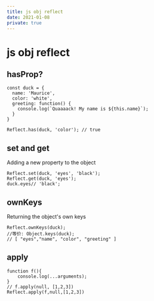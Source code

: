 ```yaml
---
title: js obj reflect
date: 2021-01-08
private: true
---
```

# js obj reflect
## hasProp?
    const duck = {
      name: 'Maurice',
      color: 'white',
      greeting: function() {
        console.log(`Quaaaack! My name is ${this.name}`);
      }
    }

    Reflect.has(duck, 'color'); // true

## set and get
Adding a new property to the object

    Reflect.set(duck, 'eyes', 'black');
    Reflect.get(duck, 'eyes');
    duck.eyes// 'black';

## ownKeys
Returning the object's own keys

    Reflect.ownKeys(duck);
    //等价: Object.keys(duck);
    // [ "eyes","name", "color", "greeting" ]

## apply

    function f(){
        console.log(...arguments);
    }
    // f.apply(null, [1,2,3])
    Reflect.apply(f,null,[1,2,3])

